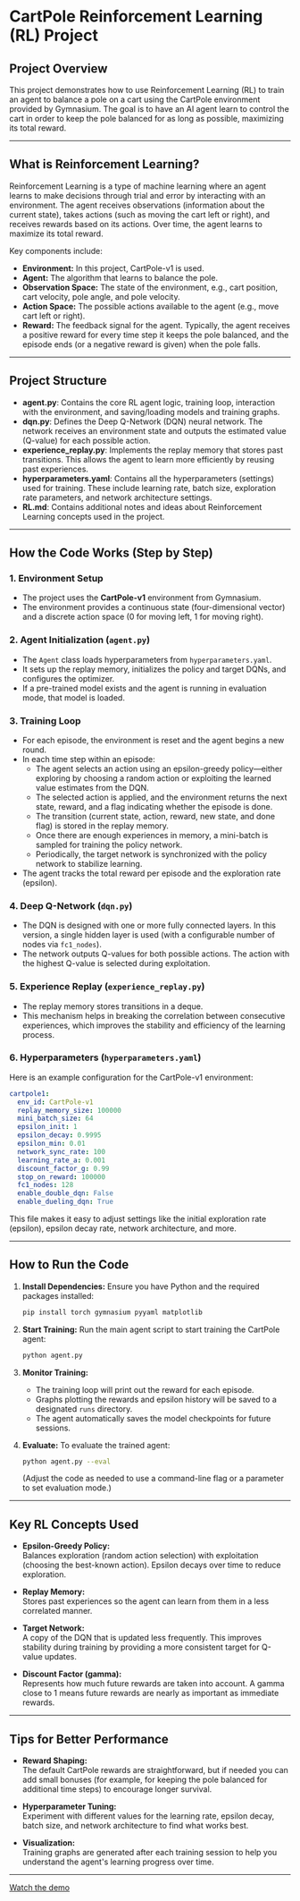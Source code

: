 # CartPole Reinforcement Learning (RL) Project

## Project Overview
This project demonstrates how to use Reinforcement Learning (RL) to train an agent to balance a pole on a cart using the CartPole environment provided by Gymnasium. The goal is to have an AI agent learn to control the cart in order to keep the pole balanced for as long as possible, maximizing its total reward.

---

## What is Reinforcement Learning?
Reinforcement Learning is a type of machine learning where an agent learns to make decisions through trial and error by interacting with an environment. The agent receives observations (information about the current state), takes actions (such as moving the cart left or right), and receives rewards based on its actions. Over time, the agent learns to maximize its total reward.

Key components include:
- **Environment:** In this project, CartPole-v1 is used.
- **Agent:** The algorithm that learns to balance the pole.
- **Observation Space:** The state of the environment, e.g., cart position, cart velocity, pole angle, and pole velocity.
- **Action Space:** The possible actions available to the agent (e.g., move cart left or right).
- **Reward:** The feedback signal for the agent. Typically, the agent receives a positive reward for every time step it keeps the pole balanced, and the episode ends (or a negative reward is given) when the pole falls.

---


## Project Structure

- **agent.py**: Contains the core RL agent logic, training loop, interaction with the environment, and saving/loading models and training graphs.
- **dqn.py**: Defines the Deep Q-Network (DQN) neural network. The network receives an environment state and outputs the estimated value (Q-value) for each possible action.
- **experience_replay.py**: Implements the replay memory that stores past transitions. This allows the agent to learn more efficiently by reusing past experiences.
- **hyperparameters.yaml**: Contains all the hyperparameters (settings) used for training. These include learning rate, batch size, exploration rate parameters, and network architecture settings.
- **RL.md**: Contains additional notes and ideas about Reinforcement Learning concepts used in the project.

---

## How the Code Works (Step by Step)

### 1. Environment Setup
- The project uses the **CartPole-v1** environment from Gymnasium.
- The environment provides a continuous state (four-dimensional vector) and a discrete action space (0 for moving left, 1 for moving right).

### 2. Agent Initialization (`agent.py`)
- The `Agent` class loads hyperparameters from `hyperparameters.yaml`.
- It sets up the replay memory, initializes the policy and target DQNs, and configures the optimizer.
- If a pre-trained model exists and the agent is running in evaluation mode, that model is loaded.

### 3. Training Loop
- For each episode, the environment is reset and the agent begins a new round.
- In each time step within an episode:
  - The agent selects an action using an epsilon-greedy policy—either exploring by choosing a random action or exploiting the learned value estimates from the DQN.
  - The selected action is applied, and the environment returns the next state, reward, and a flag indicating whether the episode is done.
  - The transition (current state, action, reward, new state, and done flag) is stored in the replay memory.
  - Once there are enough experiences in memory, a mini-batch is sampled for training the policy network.
  - Periodically, the target network is synchronized with the policy network to stabilize learning.
- The agent tracks the total reward per episode and the exploration rate (epsilon).

### 4. Deep Q-Network (`dqn.py`)
- The DQN is designed with one or more fully connected layers. In this version, a single hidden layer is used (with a configurable number of nodes via `fc1_nodes`).
- The network outputs Q-values for both possible actions. The action with the highest Q-value is selected during exploitation.

### 5. Experience Replay (`experience_replay.py`)
- The replay memory stores transitions in a deque.
- This mechanism helps in breaking the correlation between consecutive experiences, which improves the stability and efficiency of the learning process.

### 6. Hyperparameters (`hyperparameters.yaml`)
Here is an example configuration for the CartPole-v1 environment:
```yaml
cartpole1:
  env_id: CartPole-v1
  replay_memory_size: 100000
  mini_batch_size: 64
  epsilon_init: 1
  epsilon_decay: 0.9995
  epsilon_min: 0.01
  network_sync_rate: 100
  learning_rate_a: 0.001
  discount_factor_g: 0.99
  stop_on_reward: 100000
  fc1_nodes: 128
  enable_double_dqn: False
  enable_dueling_dqn: True
```
This file makes it easy to adjust settings like the initial exploration rate (epsilon), epsilon decay rate, network architecture, and more.

---

## How to Run the Code

1. **Install Dependencies:**
   Ensure you have Python and the required packages installed:
   ```bash
   pip install torch gymnasium pyyaml matplotlib
   ```

2. **Start Training:**
   Run the main agent script to start training the CartPole agent:
   ```bash
   python agent.py
   ```

3. **Monitor Training:**
   - The training loop will print out the reward for each episode.
   - Graphs plotting the rewards and epsilon history will be saved to a designated `runs` directory.
   - The agent automatically saves the model checkpoints for future sessions.

4. **Evaluate:**
   To evaluate the trained agent:
   ```bash
   python agent.py --eval
   ```
   (Adjust the code as needed to use a command-line flag or a parameter to set evaluation mode.)

---

## Key RL Concepts Used

- **Epsilon-Greedy Policy:**  
  Balances exploration (random action selection) with exploitation (choosing the best-known action). Epsilon decays over time to reduce exploration.

- **Replay Memory:**  
  Stores past experiences so the agent can learn from them in a less correlated manner.

- **Target Network:**  
  A copy of the DQN that is updated less frequently. This improves stability during training by providing a more consistent target for Q-value updates.

- **Discount Factor (gamma):**  
  Represents how much future rewards are taken into account. A gamma close to 1 means future rewards are nearly as important as immediate rewards.

---

## Tips for Better Performance

- **Reward Shaping:**  
  The default CartPole rewards are straightforward, but if needed you can add small bonuses (for example, for keeping the pole balanced for additional time steps) to encourage longer survival.

- **Hyperparameter Tuning:**  
  Experiment with different values for the learning rate, epsilon decay, batch size, and network architecture to find what works best.

- **Visualization:**  
  Training graphs are generated after each training session to help you understand the agent's learning progress over time.

---


[Watch the demo](https://github.com/user-attachments/assets/986c246e-a7ae-4583-8eec-c36f81e3fd3a)
